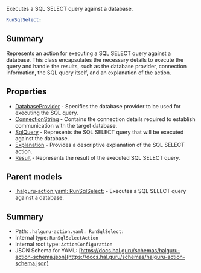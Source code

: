 <!--
title: RunSqlSelect
description: Executes a SQL SELECT query against a database.
version: 1.40.7-beta.14
generated: true
date: 2025-04-29
node: This file is generated by the command-line program: `halguru manual -c -m`
-->


Executes a SQL SELECT query against a database.

```yaml
RunSqlSelect:
```

## Summary

Represents an action for executing a SQL SELECT query against a database. This class encapsulates the necessary details to execute the query and handle the results, such as the database provider, connection information, the SQL query itself, and an explanation of the action.

## Properties

* [DatabaseProvider]((action)-runsqlselect-databaseprovider.md) - Specifies the database provider to be used for executing the SQL query.
* [ConnectionString]((action)-runsqlselect-connectionstring.md) - Contains the connection details required to establish communication with the target database.
* [SqlQuery]((action)-runsqlselect-sqlquery.md) - Represents the SQL SELECT query that will be executed against the database.
* [Explanation]((action)-runsqlselect-explanation.md) - Provides a descriptive explanation of the SQL SELECT action.
* [Result]((action)-runsqlselect-result.md) - Represents the result of the executed SQL SELECT query.

## Parent models

* [.halguru-action.yaml: RunSqlSelect:]((action)-runsqlselect.md) - Executes a SQL SELECT query against a database.

## Summary

* Path: `.halguru-action.yaml: RunSqlSelect:`
* Internal type: `RunSqlSelectAction`
* Internal root type: `ActionConfiguration`
* JSON Schema for YAML: [https://docs.hal.guru/schemas/halguru-action-schema.json](https://docs.hal.guru/schemas/halguru-action-schema.json)
